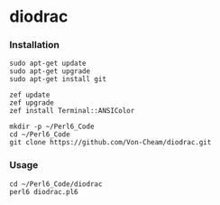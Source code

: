 # diodrac

### Installation

```shell
sudo apt-get update
sudo apt-get upgrade
sudo apt-get install git

zef update
zef upgrade
zef install Terminal::ANSIColor

mkdir -p ~/Perl6_Code
cd ~/Perl6_Code
git clone https://github.com/Von-Cheam/diodrac.git
```
### Usage
```shell
cd ~/Perl6_Code/diodrac
perl6 diodrac.pl6
```
